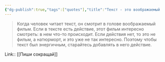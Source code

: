 ```yaml
---
{"dg-publish":true,"tags":["quotes"],"title":"Текст - это воображаемый фильм","date":"2021-10-04T20:24:00+03:00","modified_at":"2022-07-24T14:43:31+03:00","permalink":"/quotes/202110042024/","dgHomeLink":false,"dgPassFrontmatter":true}
---
```



> Когда человек читает текст, он смотрит в голове воображаемый фильм. Если в тексте есть действие, этот фильм интересно смотреть: в нем что-то происходит. Если действия нет, то это не фильм, а натюрморт, и это уже не так интересно. Поэтому чтобы текст был энергичным, старайтесь добавлять в него действие.

Link:: [[Пиши сокращай]]
